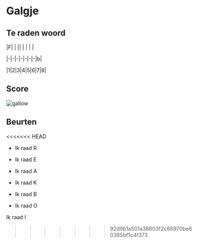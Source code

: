 # Galgje

## Te raden woord

|F| | || | | | |

|-|-|-|-|-|-|-|b|

|1|2|3|4|5|6|7|8|

## Score
![gallow](./images/2.png)

## Beurten
<<<<<<< HEAD

* Ik raad R 

* Ik raad E

* Ik raad A

* Ik raad K

* Ik raad B

* Ik raad O

Ik raad I


>>>>>>> 92d9b1a501a38603f2c66970be60385bf1c4f373
